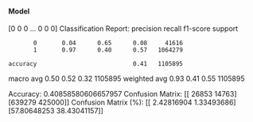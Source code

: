 #### Model
[0 0 0 ... 0 0 0]
Classification Report:
              precision    recall  f1-score   support

           0       0.04      0.65      0.08     41616
           1       0.97      0.40      0.57   1064279

    accuracy                           0.41   1105895
   macro avg       0.50      0.52      0.32   1105895
weighted avg       0.93      0.41      0.55   1105895

Accuracy: 0.40858580606657957
Confusion Matrix:
[[ 26853  14763]
 [639279 425000]]
Confusion Matrix (%):
[[ 2.42816904  1.33493686]
 [57.80648253 38.43041157]]
